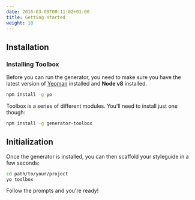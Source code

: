 ```yaml
---
date: 2016-03-09T00:11:02+01:00
title: Getting started
weight: 10
---
```


## Installation

### Installing Toolbox

Before you can run the generator, you need to make sure you have the latest version of [Yeoman](http://yeoman.io/) installed and **Node v8** installed.

```sh
npm install -g yo
```

Toolbox is a series of different modules. You'll need to install just one though:

```sh
npm install -g generator-toolbox
```

## Initialization

Once the generator is installed, you can then scaffold your styleguide in a few seconds:

```sh
cd path/to/your/project
yo toolbox
```

Follow the prompts and you're ready!
